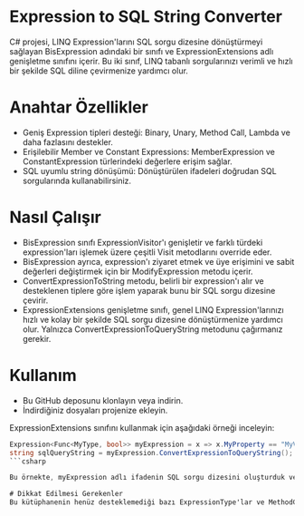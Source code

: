 # Expression to SQL String Converter
C# projesi, LINQ Expression'larını SQL sorgu dizesine dönüştürmeyi sağlayan BisExpression adındaki bir sınıfı ve ExpressionExtensions adlı genişletme sınıfını içerir. Bu iki sınıf, LINQ tabanlı sorgularınızı verimli ve hızlı bir şekilde SQL diline çevirmenize yardımcı olur.

# Anahtar Özellikler
* Geniş Expression tipleri desteği: Binary, Unary, Method Call, Lambda ve daha fazlasını destekler.
* Erişilebilir Member ve Constant Expressions: MemberExpression ve ConstantExpression türlerindeki değerlere erişim sağlar.
* SQL uyumlu string dönüşümü: Dönüştürülen ifadeleri doğrudan SQL sorgularında kullanabilirsiniz.

# Nasıl Çalışır
* BisExpression sınıfı ExpressionVisitor'ı genişletir ve farklı türdeki expression'ları işlemek üzere çeşitli Visit metodlarını override eder.
* BisExpression ayrıca, expression'ı ziyaret etmek ve üye erişimini ve sabit değerleri değiştirmek için bir ModifyExpression metodu içerir.
* ConvertExpressionToString metodu, belirli bir expression'ı alır ve desteklenen tiplere göre işlem yaparak bunu bir SQL sorgu dizesine çevirir.
* ExpressionExtensions genişletme sınıfı, genel LINQ Expression'larınızı hızlı ve kolay bir şekilde SQL sorgu dizesine dönüştürmenize yardımcı olur. Yalnızca ConvertExpressionToQueryString metodunu çağırmanız gerekir.

# Kullanım
* Bu GitHub deposunu klonlayın veya indirin.
* İndirdiğiniz dosyaları projenize ekleyin.

ExpressionExtensions sınıfını kullanmak için aşağıdaki örneği inceleyin:

```csharp
Expression<Func<MyType, bool>> myExpression = x => x.MyProperty == "MyValue";
string sqlQueryString = myExpression.ConvertExpressionToQueryString();
```csharp

Bu örnekte, myExpression adlı ifadenin SQL sorgu dizesini oluşturduk ve sqlQueryString değişkenine atadık.

# Dikkat Edilmesi Gerekenler
Bu kütüphanenin henüz desteklemediği bazı ExpressionType'lar ve MethodCallExpression metodları bulunmaktadır. Desteklenmeyen bir ifade kullanıldığında, çıktı string'i bir hata mesajı içerir. Bu sınıfların ileride daha fazla expression türünü ve metodu desteklemesi için geliştirme çalışmaları devam etmektedir.
